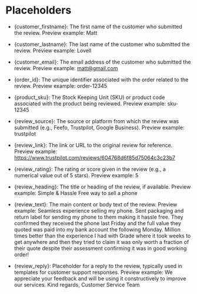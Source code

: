 # Placeholders

* {customer_firstname}: The first name of the customer who submitted the review. Preview example: Matt

* {customer_lastname}: The last name of the customer who submitted the review. Preview example: Lovell


* {customer_email}: The email address of the customer who submitted the review. Preview example: matt@gmail.com


* {order_id}: The unique identifier associated with the order related to the review. Preview example: order-12345

* {product_sku}: The Stock Keeping Unit (SKU) or product code associated with the product being reviewed. Preview example: sku-12345

* {review_source}: The source or platform from which the review was submitted (e.g., Feefo, Trustpilot, Google Business). Preview example: trustpilot

* {review_link}: The link or URL to the original review for reference. Preview example: https://www.trustpilot.com/reviews/604768d6f85d75064c3c23b7

* {review_rating}: The rating or score given in the review (e.g., a numerical value out of 5 stars). Preview example: 5

* {review_heading}: The title or heading of the review, if available. Preview example: Simple & Hassle Free way to sell a phone

* {review_text}: The main content or body text of the review. Preview example: Seamless experience selling my phone. Sent packaging and return label for sending my phone to them making it hassle free. They confirmed they received the phone last Friday and the full value they quoted was paid into my bank account the following Monday. Million times better than the experience I had with Grade where it took weeks to get anywhere and then they tried to claim it was only worth a fraction of their quote despite their assessment confirming it was in good working order!

* {review_reply}: Placeholder for a reply to the review, typically used in templates for customer support responses. Preview example: We appreciate your feedback and will be using it constructively to improve our services. Kind regards, Customer Service Team
